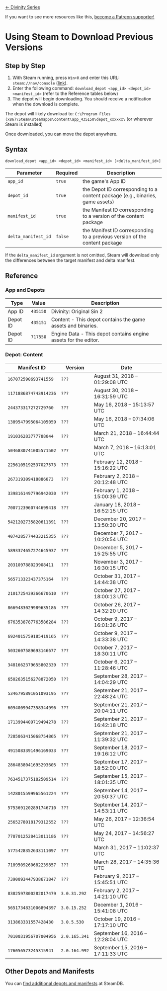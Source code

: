 <!-- TITLE: Using Steam to Download Previous Versions -->

[&larr; Divinity Series](/divinity)

If you want to see more resources like this, [become a Patreon supporter!](https://www.patreon.com/fireundubh) 

# Using Steam to Download Previous Versions
## Step by Step

1. With Steam running, press `Win+R` and enter this URL: `steam://nav/console` ([link](steam://nav/console)).
2. Enter the following command: `download_depot <app_id> <depot_id> <manifest_id>` (refer to the Reference tables below)
3. The depot will begin downloading. You should receive a notification when the download is complete.

The depot will likely download to: `C:\Program Files (x86)\Steam\steamapps\content\app_435150\depot_xxxxxx\` (or wherever Steam is installed)

Once downloaded, you can move the depot anywhere.

## Syntax

```
download_depot <app_id> <depot_id> <manifest_id> [<delta_manifest_id>]
```

Parameter | Required | Description
--- | --- | ---
`app_id` | `true` | the game's App ID
`depot_id` | `true` | the Depot ID corresponding to a content package (e.g., binaries, game assets)
`manifest_id` | `true` | the Manifest ID corresponding to a version of the content package
`delta_manifest_id` | `false` | the Manifest ID corresponding to a previous version of the content package

If the `delta_manifest_id` argument is not omitted, Steam will download only the differences between the target manifest and delta manifest.

## Reference

### App and Depots

Type | Value | Description
--- | --- | ---
App ID | `435150` | Divinity: Original Sin 2
Depot ID | `435151` | Content - This depot contains the game assets and binaries.
Depot ID | `717550` | Engine Data - This depot contains engine assets for the editor.

### Depot: Content

Manifest ID | Version | Date
--- | --- | ---
`167072590693741559` | `???` | August 31, 2018 – 01:29:08 UTC
`1171886874743914236` | `???` | August 30, 2018 – 16:31:59 UTC
`244373317272729760` | `???` | May 16, 2018 – 15:13:57 UTC
`1389547995064105059` | `???` | May 16, 2018 – 07:34:06 UTC
`191036283777788044` | `???` | March 21, 2018 – 16:44:44 UTC
`5046830741005571502` | `???` | March 7, 2018 – 16:13:01 UTC
`2256105192537027573` | `???` | February 12, 2018 – 15:16:22 UTC
`267319309418886073` | `???` | February 2, 2018 – 20:12:48 UTC
`3398161497796942030` | `???` | February 1, 2018 – 15:00:39 UTC
`7007123960744699418` | `???` | January 18, 2018 – 16:52:15 UTC
`5421202735820611391` | `???` | December 20, 2017 – 13:50:30 UTC
`4074285774433215355` | `???` | December 7, 2017 – 10:20:54 UTC
`5893374657274645937` | `???` | December 5, 2017 – 15:25:55 UTC
`203109788023908411` | `???` | November 3, 2017 – 16:30:15 UTC
`565713323437375164` | `???` | October 31, 2017 – 14:44:38 UTC
`2101725439366670610` | `???` | October 27, 2017 – 18:00:13 UTC
`8669483029989635186` | `???` | October 26, 2017 – 14:32:20 UTC
`6763538787763586284` | `???` | October 9, 2017 – 16:01:36 UTC
`6924015759185419165` | `???` | October 9, 2017 – 14:33:38 UTC
`5032607589693146677` | `???` | October 7, 2017 – 18:30:11 UTC
`3481662379655802339` | `???` | October 6, 2017 – 11:28:46 UTC
`6502635156278872050` | `???` | September 28, 2017 – 14:04:29 UTC
`5346795891051093195` | `???` | September 21, 2017 – 22:48:24 UTC
`6094009947358344996` | `???` | September 21, 2017 – 20:04:11 UTC
`1713994409719494278` | `???` | September 21, 2017 – 16:42:18 UTC
`7285063415068754865` | `???` | September 21, 2017 – 11:39:32 UTC
`4915083391496169033` | `???` | September 18, 2017 – 19:16:12 UTC
`2864838041695293605` | `???` | September 17, 2017 – 18:52:00 UTC
`7634517375182509514` | `???` | September 15, 2017 – 18:01:35 UTC
`1428015599965561224` | `???` | September 14, 2017 – 20:50:37 UTC
`5753691202891746710` | `???` | September 14, 2017 – 14:53:11 UTC
`2565278018179312552` | `???` | May 26, 2017 – 12:36:54 UTC
`7787012528413011186` | `???` | May 24, 2017 – 14:56:27 UTC
`5775428352633111097` | `???` | March 31, 2017 – 11:02:37 UTC
`7189509260682239857` | `???` | March 28, 2017 – 14:35:36 UTC
`7390093447938671847` | `???` | February 9, 2017 – 15:45:51 UTC
`8382597800282017479` | `3.0.31.292` | February 2, 2017 – 14:21:10 UTC
`5651734831006894397` | `3.0.15.252` | December 1, 2016 – 15:41:08 UTC
`313863331557428430` | `3.0.5.530` | October 19, 2016 – 17:17:10 UTC
`7010031956707004956` | `2.0.165.341` | September 16, 2016 – 12:28:04 UTC
`176056573245315941` | `2.0.164.992` | September 15, 2016 – 17:11:33 UTC

## Other Depots and Manifests

You can [find additional depots and manifests](https://steamdb.info/app/435150/depots/) at SteamDB.